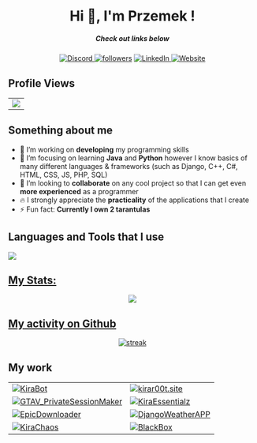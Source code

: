##

<h1 align="center">Hi 👋, I'm Przemek !</h1>
<h5 align="center">Check out links below</h5>

<p align="center">
  <a href="https://discord.com/users/419571860041105410" target="_blank">
  <img alt="Discord" title="Discord" src="https://img.shields.io/badge/-Discord-7289DA?style=for-the-badge&logo=discord&logoColor=white"/>
</a>
  <a href="https://github.com/Kir4R00t"><img alt="followers" title="Follow me on Github" src="https://img.shields.io/github/followers/Kir4R00t?color=236ad3&style=for-the-badge&logo=github&label=Follow"/></a>
  <a href="https://www.linkedin.com/in/przemys%C5%82aw-sadowski-39266b297/"  target="_blank">
  <img alt="LinkedIn" title="LinkedIn" src="https://img.shields.io/badge/-LinkedIn-0077B5?style=for-the-badge&logo=linkedin&logoColor=white"/>
</a>
<a href="https://www.kirar00t.site/">
  <img alt="Website" title=My Website" src="https://img.shields.io/badge/-Website-4CAF50?style=for-the-badge&logo=web&logoColor=white"/>
</a>

 </p>
 
## Profile Views
  <center>
    <table>
      <tr>
        <td>
          <a href="https://github.com/Kir4R00t"> <img src="https://komarev.com/ghpvc/?username=Kir4R00t&style=for-the-badge&color=brightgreen"> </a>
        </td>
      </tr>
    </table>
  </center>
  
## Something about me
- 🔭 I’m working on **developing** my programming skills
- 🌱 I’m focusing on learning **Java** and **Python** however I know basics of many different languages & frameworks (such as Django, C++, C#, HTML, CSS, JS, PHP, SQL) 
- 👯 I’m looking to **collaborate** on any cool project so that I can get even **more experienced** as a programmer
- 🔥 I strongly appreciate the **practicality** of the applications that I create
- ⚡ Fun fact: **Currently I own 2 tarantulas**

## Languages and Tools that I use

<p align="left"> <a href="https://github.com/Kir4R00t"><img src="https://skillicons.dev/icons?i=java,python,django,k8s,docker,cpp,cs,git,linux,php,mysql,postgresql,html,css,js,vscode,kafka,redhat,raspberrypi,arch"</p>

## My Stats:
<p align="center">
<a href="https://github.com/anuraghazra/github-readme-stats"><img align="center" src="https://github-readme-stats.vercel.app/api/top-langs/?username=Kir4R00t&layout=donut&&hide=lua&theme=dark"/>

## My activity on Github

<p align="center">
  <a href="https://github.com/Kir4R00t">      
<img title="stats" alt="streak" src="https://github-readme-streak-stats.herokuapp.com/?user=Kir4R00t&theme=dark&hide_border=true&stroke=f53b3b"/>
</a> 
</p>

## My work

<table>
  <tr>
    <td>
      <a href="https://github.com/Kir4R00t/KiraBot">
        <img src="https://github-readme-stats.vercel.app/api/pin/?username=Kir4R00t&repo=KiraBot&theme=dark" alt="KiraBot">
      </a>
    </td>
    <td>
      <a href="https://github.com/Kir4R00t/kirar00t.site">
        <img src="https://github-readme-stats.vercel.app/api/pin/?username=Kir4R00t&repo=kirar00t.site&theme=dark" alt="kirar00t.site">
      </a>
    </td>
  </tr>
  <tr>
    <td>
      <a href="https://github.com/Kir4R00t/GTAV_PrivateSessionMaker">
        <img src="https://github-readme-stats.vercel.app/api/pin/?username=Kir4R00t&repo=GTAV_PrivateSessionMaker&theme=dark" alt="GTAV_PrivateSessionMaker">
      </a>
    </td>
    <td>
      <a href="https://github.com/Kir4R00t/KiraEssentialz">
        <img src="https://github-readme-stats.vercel.app/api/pin/?username=Kir4R00t&repo=KiraEssentialz&theme=dark" alt="KiraEssentialz">
      </a>
    </td>
  </tr>
  <tr>
    <td>
      <a href="https://github.com/Kir4R00t/EpicDownloader">
        <img src="https://github-readme-stats.vercel.app/api/pin/?username=Kir4R00t&repo=EpicDownloader&theme=dark" alt="EpicDownloader">
      </a>
    </td>
    <td>
      <a href="https://github.com/Kir4R00t/DjangoWeatherAPP">
        <img src="https://github-readme-stats.vercel.app/api/pin/?username=Kir4R00t&repo=DjangoWeatherAPP&theme=dark" alt="DjangoWeatherAPP">
      </a>
    </td>
  </tr>
  <tr>
    <td>
      <a href="https://github.com/Kir4R00t/KiraChaos">
        <img src="https://github-readme-stats.vercel.app/api/pin/?username=Kir4R00t&repo=KiraChaos&theme=dark" alt="KiraChaos">
      </a>
    </td>
    <td>
      <a href="https://github.com/Kir4R00t/BlackBox">
        <img src="https://github-readme-stats.vercel.app/api/pin/?username=Kir4R00t&repo=BlackBox&theme=dark" alt="BlackBox">
      </a>
    </td>
  </tr>
</table>

